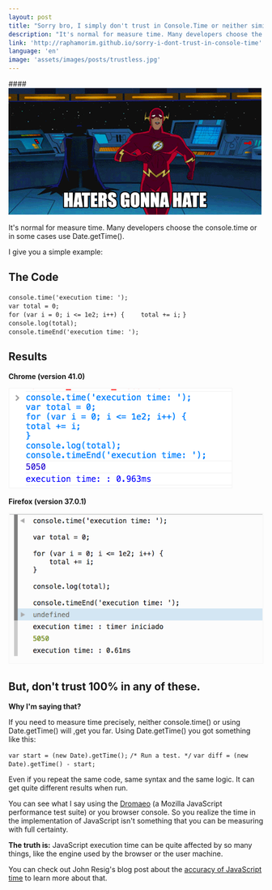 ```yaml
---
layout: post
title: "Sorry bro, I simply don't trust in Console.Time or neither similar"
description: "It's normal for measure time. Many developers choose the console.time or in some cases use Date.getTime(). But, don't trust 100% in any of these."
link: 'http://raphamorim.github.io/sorry-i-dont-trust-in-console-time'
language: 'en'
image: 'assets/images/posts/trustless.jpg'
---
```


####<img src="/assets/images/posts/trustless-flash.gif" alt="Trustless" />

It's normal for measure time. Many developers choose the console.time or in some cases use Date.getTime(). 

<!-- more -->

I give you a simple example:

## The Code

<div class="code">
<code>console.time('execution time: ');</code>
<br>
<code>var total = 0;</code>
<br>
<code>for (var i = 0; i <= 1e2; i++) {</code>
<code>&nbsp;&nbsp;&nbsp;&nbsp;total += i;</code>
<code>}</code>
<br>
<code>console.log(total);</code>
<br>
<code>console.timeEnd('execution time: ');</code>
</div>

## Results

**Chrome (version 41.0)**

<img style="max-width: 500px; border: 2px solid #f8f8f8;" src="/assets/images/posts/accuracy-time/chrome.jpg"/>

**Firefox (version 37.0.1)**

<img style="max-width: 500px; border: 2px solid #f8f8f8;" src="/assets/images/posts/accuracy-time/firefox.jpg"/>

## But, don't trust 100% in any of these.

**Why I'm saying that?**

If you need to measure time precisely, neither console.time() or using Date.getTime() will ,get you far. Using Date.getTime() you got something like this:

<div class="code">
<code>var start = (new Date).getTime();</code>
<code>/* Run a test. */</code>
<code>var diff = (new Date).getTime() - start;</code>
</div>

Even if you repeat the same code, same syntax and the same logic. It can get quite different results when run.

You can see what I say using the [Dromaeo](http://dromaeo.com/) (a Mozilla JavaScript performance test suite) or you browser console. So you realize the time in the implementation of JavaScript isn't something that you can be measuring with full certainty.

**The truth is:** JavaScript execution time can be quite affected by so many things, like the engine used by the browser or the user machine.

You can check out John Resig's blog post about the [accuracy of JavaScript time](http://ejohn.org/blog/accuracy-of-javascript-time/) to learn more about that.

